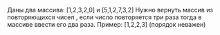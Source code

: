 Даны два массива: [1,2,3,2,0] и [5,1,2,7,3,2]
Нужно вернуть массив из повторяющихся чисел , если число повторяется три раза тогда в массиве ввести его два раза.
Пример: [1,2,2,3] (порядок неважен)

